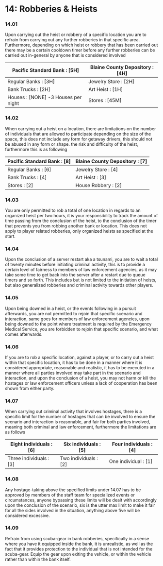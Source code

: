 # 14: Robberies & Heists

### 14.01 <a href="#yaox8t8sa0oc" id="yaox8t8sa0oc"></a>

Upon carrying out the heist or robbery of a specific location you are to refrain from carrying out any further robberies in that specific area. Furthermore, depending on which heist or robbery that has been carried out there may be a certain cooldown timer before any further robberies can be carried out in-general by anyone that is considered involved

| Pacific Standard Bank : \[5H]        | Blaine County Depository : \[4H] |
| ------------------------------------ | -------------------------------- |
| Regular Banks : \[3H]                | Jewelry Store : \[2H]            |
| Bank Trucks : \[2H]                  | Art Heist : \[1H]                |
| Houses : \[NONE] -3 Houses per night | Stores : \[45M]                  |

### 14.02 <a href="#xztb718m32ng" id="xztb718m32ng"></a>

When carrying out a heist on a location, there are limitations on the number of individuals that are allowed to participate depending on the size of the space, this does not include any form for getaway drivers, this should not be abused in any form or shape. the risk and difficulty of the heist, furthermore this is as following

| Pacific Standard Bank : \[8] | Blaine County Depository : \[7] |
| ---------------------------- | ------------------------------- |
| Regular Banks : \[6]         | Jewelry Store : \[4]            |
| Bank Trucks : \[4]           | Art Heist : \[3]                |
| Stores : \[2]                | House Robbery : \[2]            |

### 14.03 <a href="#l35faxh8dtm4" id="l35faxh8dtm4"></a>

You are only permitted to rob a total of one location in regards to an organized heist per two hours, it is your responsibility to track the amount of time passing from the conclusion of the heist, to the conclusion of the timer that prevents you from robbing another bank or location. This does not apply to player related robberies, only organized heists as specified at the start.

### 14.04 <a href="#qetpg531io8" id="qetpg531io8"></a>

Upon the conclusion of a server restart aka a tsunami, you are to wait a total of twenty minutes before initiating criminal activity, this is to provide a certain level of fairness to members of law enforcement agencies, as it may take some time to get back into the server after a restart due to queue timers and so forth. This includes but is not limited to the initiation of heists, but also generalized robberies and criminal activity towards other players.

### 14.05 <a href="#vrooh0255oep" id="vrooh0255oep"></a>

Upon being downed in a heist, or the events following in a pursuit afterwards, you are not permitted to rejoin that specific scenario and interaction, same goes for members of law enforcement agencies, upon being downed to the point where treatment is required by the Emergency Medical Service, you are forbidden to rejoin that specific scenario, and what comes afterwards.

### 14.06 <a href="#uizu0agkiupv" id="uizu0agkiupv"></a>

If you are to rob a specific location, against a player, or to carry out a heist within that specific location, it has to be done in a manner where it is considered appropriate, reasonable and realistic, it has to be executed in a manner where all parties involved may take part in the scenario and interaction, and upon the conclusion of a heist, you may not harm or kill the hostages or law enforcement officers unless a lack of cooperation has been shown from either party.

### 14.07 <a href="#cbuvouyona0b" id="cbuvouyona0b"></a>

When carrying out criminal activity that involves hostages, there is a specific limit for the number of hostages that can be involved to ensure the scenario and interaction is reasonable, and fair for both parties involved, meaning both criminal and law enforcement, furthermore the limitations are as follows

| Eight individuals : \[6] | Six individuals : \[5] | Four individuals : \[4] |
| ------------------------ | ---------------------- | ----------------------- |
| Three individuals : \[3] | Two individuals : \[2] | One individual : \[1]   |

### 14.08 <a href="#ufb2yfaumub" id="ufb2yfaumub"></a>

Any hostage-taking above the specified limits under 14.07 has to be approved by members of the staff team for specialized events or circumstances, anyone bypassing these limits will be dealt with accordingly upon the conclusion of the scenario, six is the utter max limit to make it fair for all the sides involved in the situation, anything above five will be considered excessive.

### 14.09 <a href="#id-37fwx02ajq5m" id="id-37fwx02ajq5m"></a>

Refrain from using scuba-gear in bank robberies, specifically in a sense where you have it equipped inside the bank, it is unrealistic, as well as the fact that it provides protection to the individual that is not intended for the scuba-gear. Equip the gear upon exiting the vehicle, or within the vehicle rather than within the bank itself.
